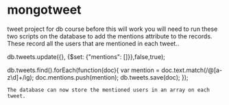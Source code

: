 # mongotweet
tweet project for db course
before this will work you will need to run these two scripts on the database to add the mentions attribute to the records. These record all
the users that are mentioned in each tweet..

db.tweets.update({}, {$set: {"mentions": []}},false,true);

db.tweets.find().forEach(function(doc){
    var mention = doc.text.match(/@[a-z\d]+/ig);
    doc.mentions.push(mention);
    db.tweets.save(doc);
    });
    
    The database can now store the mentioned users in an array on each tweet.
